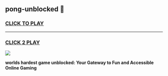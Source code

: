 
## pong-unblocked 👋
<h3>
<a href="https://premium.freeplayer.one?title=pong-unblocked&ref=14F">CLICK TO PLAY</a></h3>
<hr>

<h3>
<a href="https://premium.freeplayer.one?title=pong-unblocked&ref=14F">CLICK 2 PLAY</a>
  
</h3>

<a href="https://premium.freeplayer.one?title=pong-unblocked&ref=12F/"><img src="https://clearcache.store/games.png"></a>


**worlds hardest game unblocked: Your Gateway to Fun and Accessible Online Gaming**
